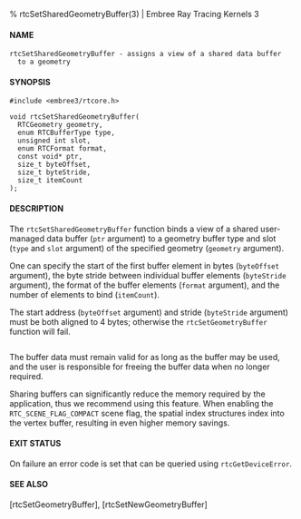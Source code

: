 % rtcSetSharedGeometryBuffer(3) | Embree Ray Tracing Kernels 3

#### NAME

    rtcSetSharedGeometryBuffer - assigns a view of a shared data buffer
      to a geometry

#### SYNOPSIS

    #include <embree3/rtcore.h>

    void rtcSetSharedGeometryBuffer(
      RTCGeometry geometry,
      enum RTCBufferType type,
      unsigned int slot,
      enum RTCFormat format,
      const void* ptr,
      size_t byteOffset,
      size_t byteStride,
      size_t itemCount
    );

#### DESCRIPTION

The `rtcSetSharedGeometryBuffer` function binds a view of a
shared user-managed data buffer (`ptr` argument) to a geometry buffer
type and slot (`type` and `slot` argument) of the specified geometry
(`geometry` argument).

One can specify the start of the first buffer element in bytes
(`byteOffset` argument), the byte stride between individual buffer
elements (`byteStride` argument), the format of the buffer elements
(`format` argument), and the number of elements to bind (`itemCount`).

The start address (`byteOffset` argument) and stride (`byteStride`
argument) must be both aligned to 4 bytes; otherwise the
`rtcSetGeometryBuffer` function will fail.

``` {include=src/api/inc/buffer_padding.md}
```

The buffer data must remain valid for as long as the buffer may be
used, and the user is responsible for freeing the buffer data when no
longer required.

Sharing buffers can significantly reduce the memory required by the
application, thus we recommend using this feature. When enabling the
`RTC_SCENE_FLAG_COMPACT` scene flag, the spatial index structures index
into the vertex buffer, resulting in even higher memory savings.

#### EXIT STATUS

On failure an error code is set that can be queried using
`rtcGetDeviceError`.

#### SEE ALSO

[rtcSetGeometryBuffer], [rtcSetNewGeometryBuffer]

